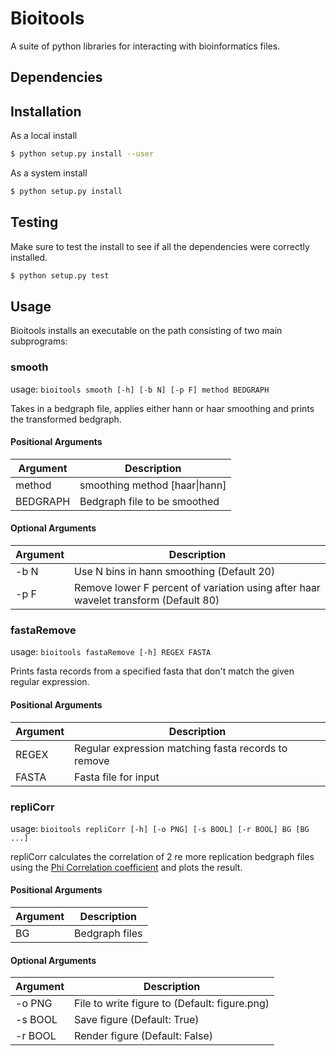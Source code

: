 # Bioitools

A suite of python libraries for interacting with bioinformatics files.

## Dependencies

## Installation

As a local install
```bash
$ python setup.py install --user
```
As a system install
```bash
$ python setup.py install
```

## Testing

Make sure to test the install to see if all the dependencies were correctly installed.
```bash
$ python setup.py test
```

## Usage

Bioitools installs an executable on the path consisting of two main subprograms:

### smooth

usage: `bioitools smooth [-h] [-b N] [-p F] method BEDGRAPH`

Takes in a bedgraph file, applies either hann or haar smoothing and prints the
transformed bedgraph.

#### Positional Arguments

| Argument | Description |
|----------|-------------|
| method   | smoothing method \[haar\|hann\] |
| BEDGRAPH | Bedgraph file to be smoothed |

#### Optional Arguments

| Argument | Description |
|----------|-------------|
| -b N     | Use N bins in hann smoothing \(Default 20\) |
| -p F     | Remove lower F percent of variation using after haar wavelet transform \(Default 80\) |

### fastaRemove

usage: `bioitools fastaRemove [-h] REGEX FASTA`

Prints fasta records from a specified fasta that don't match the given regular
expression.

#### Positional Arguments

| Argument | Description |
|----------|-------------|
| REGEX | Regular expression matching fasta records to remove |
| FASTA | Fasta file for input |

### repliCorr

usage: `bioitools repliCorr [-h] [-o PNG] [-s BOOL] [-r BOOL] BG [BG ...]`

repliCorr calculates the correlation of 2 re more replication bedgraph files using the [Phi Correlation coefficient](http://en.wikipedia.org/wiki/Phi_coefficient) and plots the result. 
                                                                        
#### Positional Arguments

| Argument | Description |
|----------|-------------|
| BG | Bedgraph files |
                                                                        
#### Optional Arguments

| Argument | Description |
|----------|-------------|
| -o PNG | File to write figure to (Default: figure.png) |
| -s BOOL | Save figure (Default: True) |
| -r BOOL | Render figure (Default: False) |
